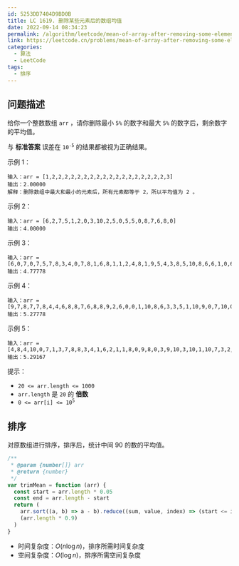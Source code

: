 ```yaml
---
id: 5253DD7404D9BD0B
title: LC 1619. 删除某些元素后的数组均值
date: 2022-09-14 08:34:23
permalink: /algorithm/leetcode/mean-of-array-after-removing-some-elements
link: https://leetcode.cn/problems/mean-of-array-after-removing-some-elements
categories:
  - 算法
  - LeetCode
tags:
  - 排序
---
```


<Level :type='1'/>

## 问题描述

给你一个整数数组 `arr` ，请你删除最小 `5%` 的数字和最大 `5%` 的数字后，剩余数字的平均值。

与 **标准答案** 误差在 <code>10<sup>-5</sup></code> 的结果都被视为正确结果。

示例 1：

```text
输入：arr = [1,2,2,2,2,2,2,2,2,2,2,2,2,2,2,2,2,2,2,3]
输出：2.00000
解释：删除数组中最大和最小的元素后，所有元素都等于 2，所以平均值为 2 。
```

示例 2：

```text
输入：arr = [6,2,7,5,1,2,0,3,10,2,5,0,5,5,0,8,7,6,8,0]
输出：4.00000
```

示例 3：

```text
输入：arr = [6,0,7,0,7,5,7,8,3,4,0,7,8,1,6,8,1,1,2,4,8,1,9,5,4,3,8,5,10,8,6,6,1,0,6,10,8,2,3,4]
输出：4.77778
```

示例 4：

```text
输入：arr = [9,7,8,7,7,8,4,4,6,8,8,7,6,8,8,9,2,6,0,0,1,10,8,6,3,3,5,1,10,9,0,7,10,0,10,4,1,10,6,9,3,6,0,0,2,7,0,6,7,2,9,7,7,3,0,1,6,1,10,3]
输出：5.27778
```

示例 5：

```text
输入：arr = [4,8,4,10,0,7,1,3,7,8,8,3,4,1,6,2,1,1,8,0,9,8,0,3,9,10,3,10,1,10,7,3,2,1,4,9,10,7,6,4,0,8,5,1,2,1,6,2,5,0,7,10,9,10,3,7,10,5,8,5,7,6,7,6,10,9,5,10,5,5,7,2,10,7,7,8,2,0,1,1]
输出：5.29167
```

提示：

- `20 <= arr.length <= 1000`
- `arr.length` 是 `20` 的 **倍数**
- <code>0 <= arr[i] <= 10<sup>5</sup></code>

## 排序

对原数组进行排序，排序后，统计中间 $90%$ 的数的平均值。

```javascript
/**
 * @param {number[]} arr
 * @return {number}
 */
var trimMean = function (arr) {
  const start = arr.length * 0.05
  const end = arr.length - start
  return (
    arr.sort((a, b) => a - b).reduce((sum, value, index) => (start <= index && index < end ? sum + value : sum), 0) /
    (arr.length * 0.9)
  )
}
```

- 时间复杂度：$O(n\log{n})$，排序所需时间复杂度
- 空间复杂度：$O(\log{n})$，排序所需空间复杂度
